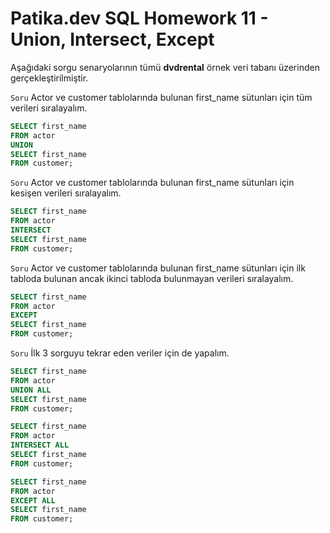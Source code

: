 # Patika.dev SQL Homework 11 - Union, Intersect, Except

Aşağıdaki sorgu senaryolarının tümü **dvdrental** örnek veri tabanı üzerinden gerçekleştirilmiştir.

`Soru` Actor ve customer tablolarında bulunan first_name sütunları için tüm verileri sıralayalım.
```sql
SELECT first_name
FROM actor
UNION
SELECT first_name
FROM customer;
```
`Soru` Actor ve customer tablolarında bulunan first_name sütunları için kesişen verileri sıralayalım.
```sql
SELECT first_name
FROM actor
INTERSECT
SELECT first_name
FROM customer;
```
`Soru` Actor ve customer tablolarında bulunan first_name sütunları için ilk tabloda bulunan ancak ikinci tabloda bulunmayan verileri sıralayalım.
```sql
SELECT first_name
FROM actor
EXCEPT
SELECT first_name
FROM customer;
```
`Soru` İlk 3 sorguyu tekrar eden veriler için de yapalım.
```sql
SELECT first_name
FROM actor
UNION ALL
SELECT first_name
FROM customer;

SELECT first_name
FROM actor
INTERSECT ALL
SELECT first_name
FROM customer;

SELECT first_name
FROM actor
EXCEPT ALL
SELECT first_name
FROM customer;
```

